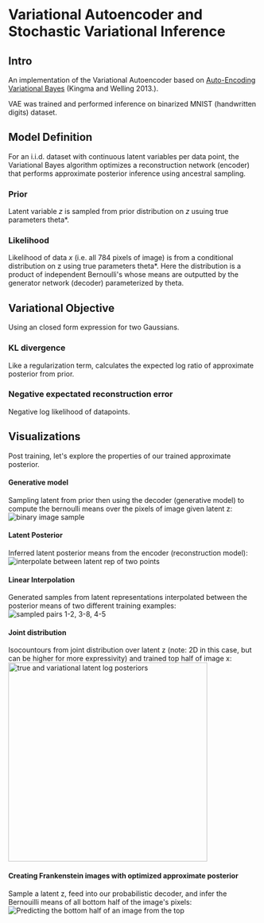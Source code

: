 # Variational Autoencoder and Stochastic Variational Inference

## Intro
An implementation of the Variational Autoencoder based on [Auto-Encoding Variational Bayes](https://arxiv.org/pdf/1312.6114.pdf) (Kingma and Welling 2013.).

VAE was trained and performed inference on binarized MNIST (handwritten digits) dataset.

## Model Definition
For an i.i.d. dataset with continuous latent variables per data point, the Variational Bayes algorithm optimizes a reconstruction network (encoder) that performs approximate posterior inference using ancestral sampling.

### Prior
Latent variable _z_ is sampled from prior distribution on _z_ usuing true parameters theta\*.

### Likelihood
Likelihood of data _x_ (i.e. all 784 pixels of image) is from a conditional distribution on z using true parameters theta\*. Here the distribution is a product of independent Bernoulli's whose means are outputted by the generator network (decoder) parameterized by theta.

## Variational Objective
Using an closed form expression for two Gaussians.

### KL divergence 
Like a regularization term, calculates the expected log ratio of approximate posterior from prior.

### Negative expectated reconstruction error
Negative log likelihood of datapoints.

## Visualizations
Post training, let's explore the properties of our trained approximate posterior.

#### Generative model
Sampling latent from prior then using the decoder (generative model) to compute the bernoulli means over the pixels of image given latent z:
![binary image sample](https://github.com/xwinxu/variational-mnist/blob/images/gen_samples.png)

#### Latent Posterior
Inferred latent posterior means from the encoder (reconstruction model):
![interpolate between latent rep of two points](https://github.com/xwinxu/variational-mnist/blob/images/latent_posterior.png)

#### Linear Interpolation
Generated samples from latent representations interpolated between the posterior means of two different training examples:
![sampled pairs 1-2, 3-8, 4-5](https://github.com/xwinxu/variational-mnist/blob/images/interpolated_means.png)

#### Joint distribution
Isocountours from joint distribution over latent z (note: 2D in this case, but can be higher for more expressivity) and trained top half of image x:
<img src="https://github.com/xwinxu/variational-mnist/blob/images/isocontours.png" alt="true and variational latent log posteriors" width="400" height="400" />

#### Creating Frankenstein images with optimized approximate posterior
Sample a latent z, feed into our probabilistic decoder, and infer the Bernouilli means of all bottom half of the image's pixels:
![Predicting the bottom half of an image from the top](https://github.com/xwinxu/variational-mnist/blob/images/frankenstein_bottom_to_top.png)
